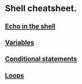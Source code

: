 # Shell cheatsheet.

## [Echo in the shell](echo/echo.md)
## [Variables](variables/variables.md)
## [Conditional statements](snippets/conditional.md)
## [Loops](snippets/loops.md)
